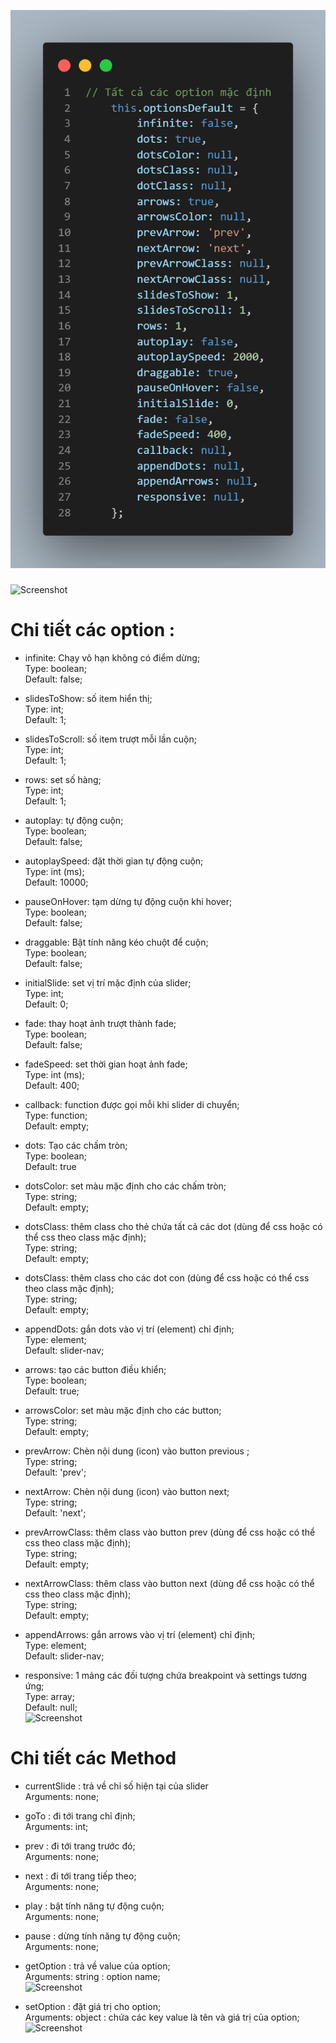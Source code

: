 


![Screenshot](https://github.com/thangnv-199/nvt-slider/blob/master/images/slider-options-default.png)


###
![Screenshot](../master/images/slider-example.png)



# Chi tiết các option : 

- infinite: Chạy vô hạn không có điểm dừng; <br>
Type: boolean;<br>
Default: false;<br>

- slidesToShow: số item hiển thị;<br>
Type: int;<br>
Default: 1;<br>

- slidesToScroll: số item trượt mỗi lần cuộn;<br>
Type: int;<br>
Default: 1;<br>

- rows: set số hàng;<br>
Type: int;<br>
Default: 1;<br>

- autoplay: tự động cuộn;<br>
Type: boolean;<br>
Default: false;<br>

- autoplaySpeed: đặt thời gian tự động cuộn;<br>
Type: int (ms);<br>
Default: 10000;<br>

- pauseOnHover: tạm dừng tự động cuộn khi hover;<br>
Type: boolean;<br>
Default: false;<br>

- draggable: Bật tính năng kéo chuột để cuộn;<br>
Type: boolean;<br>
Default: false;<br>

- initialSlide: set vị trí mặc định của slider;<br>
Type: int;<br>
Default: 0;<br>

- fade: thay hoạt ảnh trượt thành fade;<br>
Type: boolean;<br>
Default: false;<br>

- fadeSpeed: set thời gian hoạt ảnh fade;<br>
Type: int (ms);<br>
Default: 400; <br>

- callback: function được gọi mỗi khi slider di chuyển;<br>
Type: function;<br>
Default: empty;<br>

- dots: Tạo các chấm tròn;<br>
Type: boolean;<br>
Default: true<br>

- dotsColor: set màu mặc định cho các chấm tròn;<br>
Type: string;<br>
Default: empty;<br>

- dotsClass: thêm class cho thẻ chứa tất cả các dot (dùng để css hoặc có thể css theo class mặc định);<br>
Type: string;<br>
Default: empty;<br>

- dotsClass: thêm class cho các dot con (dùng để css hoặc có thể css theo class mặc định);<br>
Type: string;<br>
Default: empty;<br>

- appendDots: gắn dots vào vị trí (element) chỉ định;<br>
Type: element;<br>
Default: slider-nav;<br>

- arrows: tạo các button điều khiển;<br>
Type: boolean;<br>
Default: true;<br>

- arrowsColor: set màu mặc định cho các button;<br>
Type: string;<br>
Default: empty;<br>

- prevArrow: Chèn nội dung (icon) vào button previous ;<br>
Type: string;<br>
Default: 'prev';<br>

- nextArrow: Chèn nội dung (icon) vào button next;<br>
Type: string;<br>
Default: 'next';<br>

- prevArrowClass: thêm class vào button prev (dùng để css hoặc có thể css theo class mặc định);<br>
Type: string;<br>
Default: empty;<br>

- nextArrowClass: thêm class vào button next (dùng để css hoặc có thể css theo class mặc định);<br>
Type: string;<br>
Default: empty;<br>

- appendArrows: gắn arrows vào vị trí (element) chỉ định;<br>
Type: element;<br>
Default: slider-nav;<br>

- responsive: 1 mảng các đối tượng chứa breakpoint và settings tương ứng;<br>
Type: array;<br>
Default: null;<br>
![Screenshot](../master/images/example-3.png)



# Chi tiết các Method

- currentSlide : trả về chỉ số hiện tại của slider<br>
Arguments: none;<br>

- goTo : đi tới trang chỉ định;<br>
Arguments: int; <br>

- prev : đi tới trang trước đó;<br>
Arguments: none;<br>

- next : đi tới trang tiếp theo;<br>
Arguments: none;<br>

- play : bật tính năng tự động cuộn;<br>
Arguments: none;<br>

- pause : dừng tính năng tự động cuộn;<br>
Arguments: none;<br>

- getOption : trả về value của option;<br>
Arguments: string : option name;<br>
![Screenshot](../master/images/example-2.png)

- setOption : đặt giá trị cho option;<br>
Arguments: object : chứa các key value là tên và giá trị của option;<br>
![Screenshot](../master/images/example-1.png)

